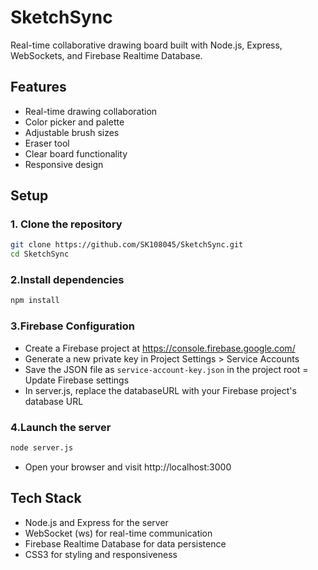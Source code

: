 # SketchSync
Real-time collaborative drawing board built with Node.js, Express, WebSockets, and Firebase Realtime Database.

## Features

- Real-time drawing collaboration
- Color picker and palette
- Adjustable brush sizes
- Eraser tool
- Clear board functionality
- Responsive design


## Setup

### 1. Clone the repository
  ```bash
  git clone https://github.com/SK108045/SketchSync.git
  cd SketchSync
  ```
### 2.Install dependencies
  ```bash
  npm install
  ```

### 3.Firebase Configuration

- Create a Firebase project at https://console.firebase.google.com/
- Generate a new private key in Project Settings > Service Accounts
- Save the JSON file as ```service-account-key.json``` in the project root
= Update Firebase settings
- In server.js, replace the databaseURL with your Firebase project's database URL

### 4.Launch the server
  ```bash
  node server.js
  ```
- Open your browser and visit http://localhost:3000
   
## Tech Stack
- Node.js and Express for the server
- WebSocket (ws) for real-time communication
- Firebase Realtime Database for data persistence
- CSS3 for styling and responsiveness
